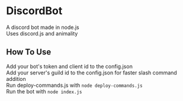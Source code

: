 # DiscordBot
A discord bot made in node.js  
Uses discord.js and animality  

## How To Use
Add your bot's token and client id to the config.json  
Add your server's guild id to the config.json for faster slash command addition  
Run deploy-commands.js with `node deploy-commands.js`  
Run the bot with `node index.js`  
